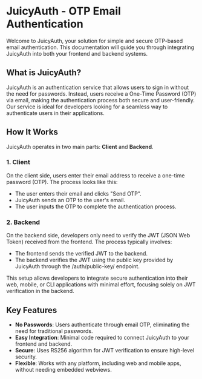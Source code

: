 # JuicyAuth - OTP Email Authentication

Welcome to JuicyAuth, your solution for simple and secure OTP-based email authentication. This documentation will guide you through integrating JuicyAuth into both your frontend and backend systems.

## What is JuicyAuth?

JuicyAuth is an authentication service that allows users to sign in without the need for passwords. Instead, users receive a One-Time Password (OTP) via email, making the authentication process both secure and user-friendly. Our service is ideal for developers looking for a seamless way to authenticate users in their applications.

## How It Works

JuicyAuth operates in two main parts: **Client** and **Backend**.

### 1. Client

On the client side, users enter their email address to receive a one-time password (OTP). The process looks like this:

- The user enters their email and clicks "Send OTP".
- JuicyAuth sends an OTP to the user's email.
- The user inputs the OTP to complete the authentication process.

### 2. Backend

On the backend side, developers only need to verify the JWT (JSON Web Token) received from the frontend. The process typically involves:

- The frontend sends the verified JWT to the backend.
- The backend verifies the JWT using the public key provided by JuicyAuth through the /auth/public-key/ endpoint.

This setup allows developers to integrate secure authentication into their web, mobile, or CLI applications with minimal effort, focusing solely on JWT verification in the backend.

## Key Features

- **No Passwords**: Users authenticate through email OTP, eliminating the need for traditional passwords.
- **Easy Integration**: Minimal code required to connect JuicyAuth to your frontend and backend.
- **Secure**: Uses RS256 algorithm for JWT verification to ensure high-level security.
- **Flexible**: Works with any platform, including web and mobile apps, without needing embedded webviews.
